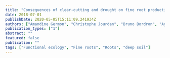 ```yaml
---
title: "Consequences of clear-cutting and drought on fine root production and mortality down to 17 m in Brazilian eucalypt plantations"
date: 2018-07-01
publishDate: 2020-05-05T15:11:09.241934Z
authors: ["Amandine Germon", "Christophe Jourdan", "Bruno Bordron", "Agnès Robin", "Iraê Amaral Guerrini", "José Leonardo M. Gonçalves", "Jean-Paul Laclau"]
publication_types: ["1"]
abstract: ""
featured: false
publication: ""
tags: ["Functional ecology", "Fine roots", "Roots", "deep soil"]
---
```


